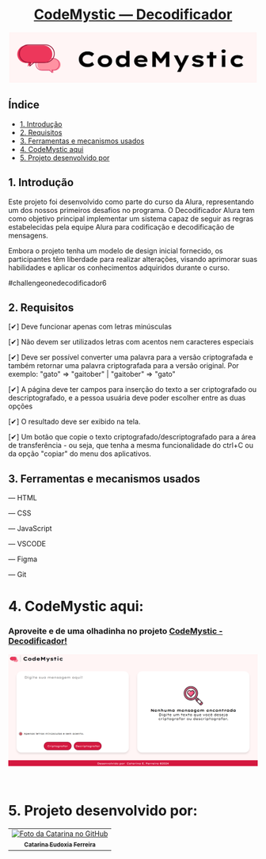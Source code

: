 # <h1 align="center"> [CodeMystic — Decodificador]() </h1>


<p align="center">
  <img src="src/assets/codemystic-logo.png" alt="Imagem com o logo do codeMystic" width="500">
</p>

## Índice

* [1. Introdução](#1-introdução)
* [2. Requisitos](#2-requisitos)
* [3. Ferramentas e mecanismos usados](#3-ferramentas-e-mecanismos-usados)
* [4. CodeMystic aqui](#4-codemystic-aqui)
* [5. Projeto desenvolvido por](#5-projeto-desenvolvido-por)



## 1. Introdução

Este projeto foi desenvolvido como parte do curso da Alura, representando um dos nossos primeiros desafios no programa. O Decodificador Alura tem como objetivo principal implementar um sistema capaz de seguir as regras estabelecidas pela equipe Alura para codificação e decodificação de mensagens.

Embora o projeto tenha um modelo de design inicial fornecido, os participantes têm liberdade para realizar alterações, visando aprimorar suas habilidades e aplicar os conhecimentos adquiridos durante o curso.

#challengeonedecodificador6

## 2. Requisitos
[✔] Deve funcionar apenas com letras minúsculas

[✔] Não devem ser utilizados letras com acentos nem caracteres especiais

[✔] Deve ser possível converter uma palavra para a versão criptografada e também retornar uma palavra criptografada para a versão original. Por exemplo: "gato" => "gaitober" | "gaitober" => "gato"

[✔] A página deve ter campos para inserção do texto a ser criptografado ou descriptografado, e a pessoa usuária deve poder escolher entre as duas opções

[✔] O resultado deve ser exibido na tela.

[✔] Um botão que copie o texto criptografado/descriptografado para a área de transferência - ou seja, que tenha a mesma funcionalidade do ctrl+C ou da opção "copiar" do menu dos aplicativos.

## 3. Ferramentas e mecanismos usados
— HTML

— CSS

— JavaScript

— VSCODE

— Figma

— Git

# 4. CodeMystic aqui:

### Aproveite e de uma olhadinha no projeto [CodeMystic - Decodificador!]()

<p align="center">
  <img src="src/assets/final-result.png" alt="Imagem com o logo do codeMystic">
</p>

<br>

# 5. Projeto desenvolvido por:

  <table>
    <tr>
      <td align="center">
        <a href="#">
          <img src="https://avatars.githubusercontent.com/u/129068843?s=400&u=07f6693114af32c3fc33f1913fde52c78b9dfd85&v=4" width="100px;" alt="Foto da Catarina no GitHub"/><br>
          <sub>
            <b>Catarina Eudoxia Ferreira</b>
          </sub>
        </a>
      </td>
    </tr>
  </table>

